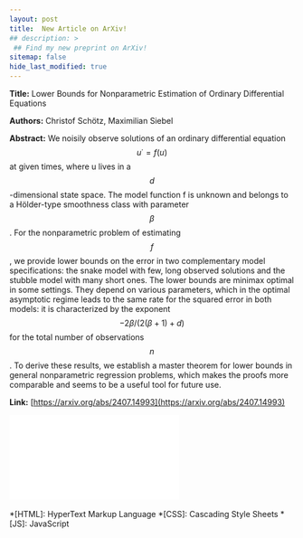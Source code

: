 ```yaml
---
layout: post
title:  New Article on ArXiv! 
## description: >
 ## Find my new preprint on ArXiv!
sitemap: false
hide_last_modified: true
---
```

**Title:** Lower Bounds for Nonparametric Estimation of Ordinary Differential Equations

**Authors:** Christof Schötz, Maximilian Siebel

**Abstract:** We noisily observe solutions of an ordinary differential equation $$u˙=f(u)$$ at given times, where u lives in a $$d$$-dimensional state space. The model function f is unknown and belongs to a Hölder-type smoothness class with parameter $$\beta$$. For the nonparametric problem of estimating $$f$$, we provide lower bounds on the error in two complementary model specifications: the snake model with few, long observed solutions and the stubble model with many short ones. The lower bounds are minimax optimal in some settings. They depend on various parameters, which in the optimal asymptotic regime leads to the same rate for the squared error in both models: it is characterized by the exponent $$−2\beta/(2(\beta+1)+d)$$ for the total number of observations $$n$$. To derive these results, we establish a master theorem for lower bounds in general nonparametric regression problems, which makes the proofs more comparable and seems to be a useful tool for future use.

**Link:** [https://arxiv.org/abs/2407.14993](https://arxiv.org/abs/2407.14993)

![200x200](../../assets/img/blog/RegODE/snake_data_paper.pdf)

*[HTML]: HyperText Markup Language
*[CSS]: Cascading Style Sheets
*[JS]: JavaScript
